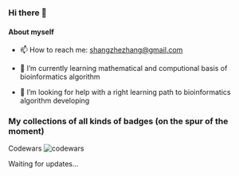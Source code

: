 ### Hi there 👋

#### About myself

- 📫 How to reach me: shangzhezhang@gmail.com

- 🌱 I’m currently learning mathematical and computional basis of bioinformatics algorithm

- 🤔 I’m looking for help with a right learning path to bioinformatics algorithm developing

### My collections of all kinds of badges (on the spur of the moment)

Codewars ![codewars](https://www.codewars.com/users/bincheng/badges/small)

Waiting for updates...

<!--
**shangshanzhizhe/shangshanzhizhe** is a ✨ _special_ ✨ repository because its `README.md` (this file) appears on your GitHub profile.

Here are some ideas to get you started:

- 🔭 I’m currently working on ...
- 🌱 I’m currently learning ...
- 👯 I’m looking to collaborate on ...
- 🤔 I’m looking for help with ...
- 💬 Ask me about ...
- 📫 How to reach me: ...
- 😄 Pronouns: ...
- ⚡ Fun fact: ...
-->
